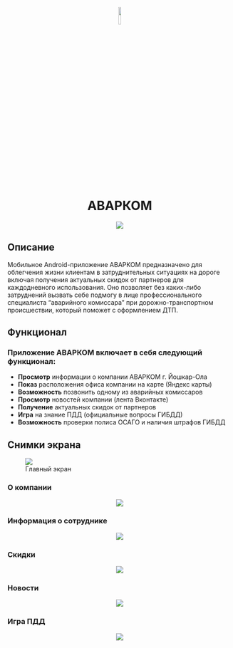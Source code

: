 <p align="center">
<img src="./app/src/main/assets/ic_icon.png" width="10%">
</p>
<h1 align="center">АВАРКОМ</h1>
<p align="center">
<img src="./app/src/main/assets/logo_animate.gif">
</p>

## Описание
Мобильное Android-приложение АВАРКОМ предназначено для облегчения жизни клиентам в затруднительных ситуациях на дороге включая получения актуальных скидок от партнеров для каждодневного использования. Оно позволяет без каких-либо затруднений вызвать себе подмогу в лице профессионального специалиста “аварийного комиссара” при дорожно-транспортном происшествии, который поможет с оформлением ДТП.
## Функционал
### Приложение АВАРКОМ включает в себя следующий функционал:
- **Просмотр** информации о компании АВАРКОМ г. Йошкар-Ола
- **Показ** расположения офиса компании на карте (Яндекс карты)
- **Возможность** позвонить одному из аварийных комиссаров
- **Просмотр** новостей компании (лента Вконтакте)
- **Получение** актуальных скидок от партнеров
- **Игра** на знание ПДД (официальные вопросы ГИБДД)
- **Возможность** проверки полиса ОСАГО и наличия штрафов ГИБДД
## Снимки экрана
<figure>
    <img src="./app/src/main/assets/Screenshot_1.png">
    <figcaption>Главный экран</figcaption>
</figure>


### О компании
<p align="center">
<img src="./app/src/main/assets/Screenshot_2.png">
</p>


### Информация о сотруднике
<p align="center">
<img src="./app/src/main/assets/Screenshot_3.png">
</p>


### Скидки
<p align="center">
<img src="./app/src/main/assets/Screenshot_4.png">
</p>


### Новости
<p align="center">
<img src="./app/src/main/assets/Screenshot_5.png">
</p>


### Игра ПДД
<p align="center">
<img src="./app/src/main/assets/Screenshot_6.png">
</p>
